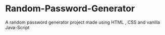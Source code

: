 # Random-Password-Generator
A random password generator project made using HTML , CSS and vanilla Java-Script
